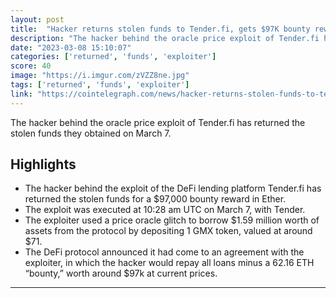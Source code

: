 ```yaml
---
layout: post
title:  "Hacker returns stolen funds to Tender.fi, gets $97K bounty reward"
description: "The hacker behind the oracle price exploit of Tender.fi has returned the stolen funds they obtained on March 7."
date: "2023-03-08 15:10:07"
categories: ['returned', 'funds', 'exploiter']
score: 40
image: "https://i.imgur.com/zVZZ8ne.jpg"
tags: ['returned', 'funds', 'exploiter']
link: "https://cointelegraph.com/news/hacker-returns-stolen-funds-to-tender-fi-gets-97k-bounty-reward"
---
```


The hacker behind the oracle price exploit of Tender.fi has returned the stolen funds they obtained on March 7.

## Highlights

- The hacker behind the exploit of the DeFi lending platform Tender.fi has returned the stolen funds for a $97,000 bounty reward in Ether.
- The exploit was executed at 10:28 am UTC on March 7, with Tender.
- The exploiter used a price oracle glitch to borrow $1.59 million worth of assets from the protocol by depositing 1 GMX token, valued at around $71.
- The DeFi protocol announced it had come to an agreement with the exploiter, in which the hacker would repay all loans minus a 62.16 ETH “bounty,” worth around $97k at current prices.

---
